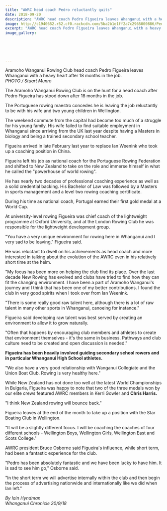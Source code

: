 ```yaml
---
title: "AWRC head coach Pedro reluctantly quits"
date: 2018-09-20
description: "AWRC head coach Pedro Figueira leaves Whanganui with a heavy heart after 18 months in the job..."
image: http://c1940652.r52.cf0.rackcdn.com/5ba2b1e1ff2a7c2965000886/Pedro-leaving-AWRC-crhon-20-sept.jpg
excerpt: "AWRC head coach Pedro Figueira leaves Whanganui with a heavy heart after 18 months in the job."
image_gallery:
    
    
    
    
    
---
```


<p><span>Aramoho Wanganui Rowing Club head coach Pedro Figueira leaves Whanganui with a heavy heart after 18 months in the job. <br /><em>PHOTO / Stuart Munro</em></span></p>
<p class="element element-paragraph">The Aramoho Wanganui Rowing Club is on the hunt for a head coach after Pedro Figueira has stood down after 18 months in the job.</p>
<p class="element element-paragraph">The Portuguese rowing maestro concedes he is leaving the job reluctantly to be with his wife and two young children in Wellington.</p>
<p class="element element-paragraph">The weekend commute from the capital had become too much of a struggle for his young family. His wife failed to find suitable employment in Whanganui since arriving from the UK last year despite having a Masters in biology and being a trained secondary school teacher.</p>
<p class="element element-paragraph">Figueira arrived in late February last year to replace Ian Weenink who took up a coaching position in China.</p>
<p class="element element-paragraph">Figueira left his job as national coach for the Portuguese Rowing Federation and shifted to New Zealand to take on the role and immerse himself in what he called the "powerhouse of world rowing".</p>
<p class="element element-paragraph">He has nearly two decades of professional coaching experience as well as a solid credential backing. His Bachelor of Law was followed by a Masters in sports management and a level two rowing coaching certificate.</p>
<p class="element element-paragraph">During his time as national coach, Portugal earned their first gold medal at a World Cup.</p>
<p class="element element-paragraph">At university-level rowing Figueira was chief coach of the lightweight programme at Oxford University, and at the London Rowing Club he was responsible for the lightweight development group.</p>
<p class="element element-paragraph">"You have a very unique environment for rowing here in Whanganui and I very sad to be leaving," Figueira said.</p>
<p class="element element-paragraph">He was reluctant to dwell on his achievements as head coach and more interested in talking about the evolution of the AWRC even in his relatively short time at the helm.</p>
<p class="element element-paragraph">"My focus has been more on helping the club find its place. Over the last decade New Rowing has evolved and clubs have tried to find how they can fit the changing environment. I have been a part of Aramoho Wanganui's journey and I think that has been one of my better contributions. I found the club in very good spirits when I took over from Ian Weenink.</p>
<p class="element element-paragraph">"There is some really good raw talent here, although there is a lot of raw talent in many other sports in Whanganui, canoeing for instance."</p>
<p class="element element-paragraph">Figueira said developing raw talent was best served by creating an environment to allow it to grow naturally.</p>
<p class="element element-paragraph">"Often that happens by encouraging club members and athletes to create that environment themselves - it's the same in business. Pathways and club culture need to be created and open discussion is needed."</p>
<p class="element element-paragraph"><strong>Figueira has been heavily involved guiding secondary school rowers and in particular Whanganui High School athletes.</strong></p>
<p class="element element-paragraph">"We also have a very good relationship with Wanganui Collegiate and the Union Boat Club. Rowing is very healthy here."</p>
<p class="element element-paragraph">While New Zealand has not done too well at the latest World Championships in Bulgaria, Figueira was happy to note that two of the three medals won by our elite crews featured AWRC members in Kerri Gowler and <strong>Chris Harris.</strong></p>
<p class="element element-paragraph">"I think New Zealand rowing will bounce back."</p>
<p class="element element-paragraph">Figueira leaves at the end of the month to take up a position with the Star Boating Club in Wellington.</p>
<p class="element element-paragraph">"It will be a slightly different focus. I will be coaching the coaches of four different schools - Wellington Boys, Wellington Girls, Wellington East and Scots College."</p>
<p class="element element-paragraph">AWRC president Bruce Osborne said Figueira's influence, while short term, had been a fantastic experience for the club.</p>
<p class="element element-paragraph">"Pedro has been absolutely fantastic and we have been lucky to have him. It is sad to see him go," Osborne said.</p>
<p class="element element-paragraph">"In the short term we will advertise internally within the club and then begin the process of advertising nationwide and internationally like we did when Ian left."</p>
<p><em>By Iain Hyndman<br />Whanganui Chronicle 20/9/18</em></p>

